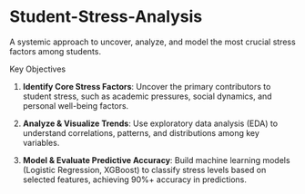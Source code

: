 # Student-Stress-Analysis
A systemic approach to uncover, analyze, and model the most crucial stress factors among students.

Key Objectives

1. **Identify Core Stress Factors**: Uncover the primary contributors to student stress, such as academic pressures, social dynamics, and personal well-being factors.
   
3. **Analyze & Visualize Trends**: Use exploratory data analysis (EDA) to understand correlations, patterns, and distributions among key variables.
   
5. **Model & Evaluate Predictive Accuracy**: Build machine learning models (Logistic Regression, XGBoost) to classify stress levels based on selected features, achieving 90%+ accuracy in predictions.
